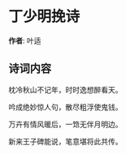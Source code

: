 # 丁少明挽诗

**作者**: 叶适

## 诗词内容

枕冷秋山不记年，时时逸想醉看天。

吟成绝妙惊人句，散尽粗浮使鬼钱。

万卉有情风暖后，一筇无伴月明边。

新来王子碑能说，笔意堪将此共传。

